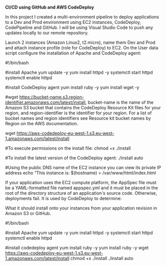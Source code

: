 **CI/CD using GitHub and AWS CodeDeploy**

In this project I created a multi-environment pipeline to deploy applications to a Dev and Prod environment using EC2 instances, CodeDeploy, CodePipeline and GitHub. I will be using Visual Studio Code to push any updates locally to our remote repository.


Launch 2 instances (Amazon Linux2, t2.micro), name them Dev and Prod and attach instance profile (role for CodeDeploy) to EC2. On the User data script configure the installation of Apache and CodeDeploy agent:

#!/bin/bash


#install Apache 
yum update -y 
yum install httpd -y 
systemctl start httpd 
systemctl enable httpd

#install CodeDeploy agent 
yum install ruby -y 
yum install wget -y

#wget https://bucket-name.s3.region-identifier.amazonaws.com/latest/install, bucket-name is the name of the Amazon S3 bucket that contains the CodeDeploy Resource Kit files for your region, and region-identifier is the identifier for your region. For a list of bucket names and region identifiers see Resource kit bucket names by Region on the AWS documentation.

wget https://aws-codedeploy-eu-west-1.s3.eu-west-1.amazonaws.com/latest/install

#To execute permissions on the install file:
chmod +x ./install

#To install the latest version of the CodeDeploy agent:
./install auto

#Using the public DNS name of the EC2 instance you can view its private IP address
echo “This instance is: $(hostname) > /var/www/html/index.html


If your application uses the EC2 compute platform, the AppSpec file must be a YAML-formatted file named appspec.yml and it must be placed in the root of the directory structure of an application's source code. Otherwise, deployments fail. It is used by CodeDeploy to determine:

What it should install onto your instances from your application revision in Amazon S3 or GitHub.


#!/bin/bash

#install Apache
yum update -y
yum install httpd -y
systemctl start httpd
systemctl enable httpd

#install codedeploy agent
yum install ruby -y
yum install ruby -y
wget https://aws-codedeploy-eu-west-1.s3.eu-west-1.amazonaws.com/latest/install
chmod +x ./install
./install auto
